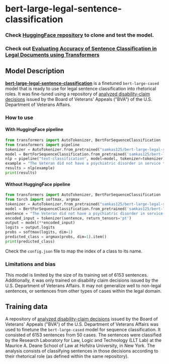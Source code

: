 # bert-large-legal-sentence-classification
### Check [HuggingFace repository](https://huggingface.co/samkas125/bert-large-legal-sentence-classification) to clone and test the model.

### Check out [Evaluating Accuracy of Sentence Classification in Legal Documents using Transformers](https://github.com/samkas125/legal-sentence-classification/sent_class_transformer.pdf)

## Model Description

[**bert-large-legal-sentence-classification**](https://huggingface.co/samkas125/bert-large-legal-sentence-classification) is a finetuned `bert-large-cased` model that is ready to use for legal sentence classification into rhetorical roles. It was fine-tuned using a repository of [analyzed disability-claim decisions](https://github.com/vernrwalker/VetClaims-JSON/) issued by the Board of Veterans' Appeals ("BVA") of the U.S. Department of Veterans Affairs.

### How to use

#### With HuggingFace pipeline

```python
from transformers import AutoTokenizer, BertForSequenceClassification
from transformers import pipeline
tokenizer = AutoTokenizer.from_pretrained("samkas125/bert-large-legal-sentence-classification")
model = BertForSequenceClassification.from_pretrained('samkas125/bert-large-legal-sentence-classification')
nlp = pipeline("text-classification", model=model, tokenizer=tokenizer)
example = "The Veteran did not have a psychiatric disorder in service that was unrelated to the use of drugs." 
results = nlp(example)
print(results)
```

#### Without HuggingFace pipeline

```python
from transformers import AutoTokenizer, BertForSequenceClassification
from torch import softmax, argmax
tokenizer = AutoTokenizer.from_pretrained("samkas125/bert-large-legal-sentence-classification")
model = BertForSequenceClassification.from_pretrained('samkas125/bert-large-legal-sentence-classification')
sentence = "The Veteran did not have a psychiatric disorder in service that was unrelated to the use of drugs."
encoded_input = tokenizer(sentence, return_tensors='pt')
output = model(**encoded_input)
logits = output.logits
probs = softmax(logits, dim=1)
predicted_class = argmax(probs, dim=1).item()
print(predicted_class)
```
Check the `config.json` file to map the index of a class to its name.

### Limitations and bias

This model is limited by the size of its training set of 6153 sentences. Additionally, it was only trained on disability claim decisions issued by the U.S. Department of Veterans Affairs. It may not generalize well to non-legal sentences, or sentences from other types of cases within the legal domain.

## Training data

A repository of [analyzed disability-claim decisions](https://github.com/vernrwalker/VetClaims-JSON/) issued by the Board of Veterans' Appeals ("BVA") of the U.S. Department of Veterans Affairs was used to finetune the `bert-large-cased` model for sequence classification. It consisted of 6153 sentences from 50 cases. The sentences were classified by the Research Laboratory for Law, Logic and Technology (LLT Lab) at the Maurice A. Deane School of Law at Hofstra University, in New York. The analysis consists of classifying sentences in those decisions according to their rhetorical role (as defined within the same repository).
